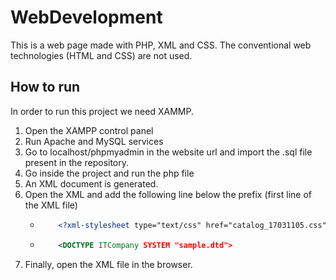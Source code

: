 # WebDevelopment
This is a web page made with PHP, XML and CSS. The conventional  web technologies (HTML and CSS) are not used.

## How to run
In order to run this project we need XAMMP.
1. Open the XAMPP control panel
2. Run Apache and MySQL services
3. Go to localhost/phpmyadmin in the website url and import the .sql file present in the repository.
4. Go inside the project and run the php file
5. An XML document is generated.
6. Open the XML and add the following line below the prefix (first line of the XML file)
   - ```xml
         <?xml-stylesheet type="text/css" href="catalog_17031105.css"?>
   - ```xml
         <DOCTYPE ITCompany SYSTEM "sample.dtd">
      ```
7. Finally, open the XML file in the browser.
    
